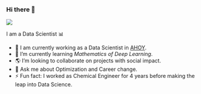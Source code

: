 ### Hi there 👋

![](https://komarev.com/ghpvc/?username=jmoreno127&color=blue)

I am a Data Scientist :bar_chart:

- 🔭 I am currently working as a Data Scientist in [AHOY](https://www.theahoyapp.com/).
- 🌱 I’m currently learning _Mathematics of Deep Learning_.
- :earth_americas: I’m looking to collaborate on projects with social impact.
- 💬 Ask me about Optimization and Career change.
- ⚡ Fun fact: I worked as Chemical Engineer for 4 years before making the leap into Data Science.

